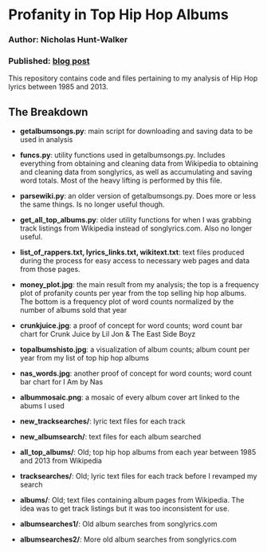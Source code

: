 # Profanity in Top Hip Hop Albums

### Author: Nicholas Hunt-Walker
### Published: [blog post](http://rationalwhimsy.com/a-brief-study-in-hip-hop-profanity/)

This repository contains code and files pertaining to my analysis of Hip Hop lyrics between 1985 and 2013.

## The Breakdown

- **getalbumsongs.py**: main script for downloading and saving data to be used in analysis

- **funcs.py**: utility functions used in getalbumsongs.py. Includes everything from obtaining and cleaning data from Wikipedia to obtaining and cleaning data from songlyrics, as well as accumulating and saving word totals. Most of the heavy lifting is performed by this file.

- **parsewiki.py**: an older version of getalbumsongs.py. Does more or less the same things. Is no longer useful though.

- **get_all_top_albums.py**: older utility functions for when I was grabbing track listings from Wikipedia instead of songlyrics.com. Also no longer useful.

- **list_of_rappers.txt, lyrics_links.txt, wikitext.txt**: text files produced during the process for easy access to necessary web pages and data from those pages.

- **money_plot.jpg**: the main result from my analysis; the top is a frequency plot of profanity counts per year from the top selling hip hop albums. The bottom is a frequency plot of word counts normalized by the number of albums sold that year

- **crunkjuice.jpg**: a proof of concept for word counts; word count bar chart for Crunk Juice by Lil Jon & The East Side Boyz

- **topalbumshisto.jpg**: a visualization of album counts; album count per year from my list of top hip hop albums

- **nas_words.jpg**: another proof of concept for word counts; word count bar chart for I Am by Nas

- **albummosaic.png**: a mosaic of every album cover art linked to the abums I used

- **new_tracksearches/**: lyric text files for each track

- **new_albumsearch/**: text files for each album searched

- **all_top_albums/**: Old; top hip hop albums from each year between 1985 and 2013 from Wikipedia

- **tracksearches/**: Old; lyric text files for each track before I revamped my search

- **albums/**: Old; text files containing album pages from Wikipedia. The idea was to get track listings but it was too inconsistent for use.

- **albumsearches1/**: Old album searches from songlyrics.com

- **albumsearches2/**: More old album searches from songlyrics.com

